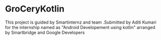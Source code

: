 # GroCeryKotlin
This project is guided by Smartinternz and team .Submitted by Aditi Kumari for the internship named as "Android Developement using kotlin" arranged by Smartbridge and Google Developers
